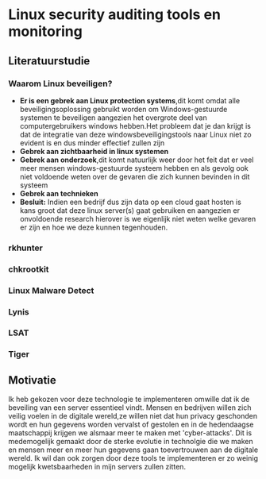 # Linux security auditing tools en monitoring

## Literatuurstudie

### Waarom Linux beveiligen?
  - **Er is een gebrek aan Linux protection systems**,dit komt omdat alle beveiligingsoplossing gebruikt worden om Windows-gestuurde systemen te beveiligen aangezien het overgrote deel van computergebruikers windows hebben.Het probleem dat je dan krijgt is dat de integratie van deze windowsbeveiligingstools naar Linux niet zo evident is en dus minder effectief zullen zijn 
  - **Gebrek aan zichtbaarheid in linux systemen**
  - **Gebrek aan onderzoek**,dit komt natuurlijk weer door het feit dat er veel meer mensen windows-gestuurde systeem hebben en als gevolg ook niet voldoende weten over de gevaren die zich kunnen bevinden in dit systeem
  - **Gebrek aan technieken**
  - **Besluit:** Indien een bedrijf dus zijn data op een cloud gaat hosten is kans groot dat deze linux server(s) gaat gebruiken en aangezien er onvoldoende research hierover is we eigenlijk niet weten welke gevaren er zijn en hoe we deze kunnen tegenhouden.
  
### rkhunter

### chkrootkit

### Linux Malware Detect

### Lynis

### LSAT

### Tiger


## Motivatie
Ik heb gekozen voor deze technologie te implementeren omwille dat ik de beveiling van een server essentieel vindt.
Mensen en bedrijven willen zich veilig voelen in de digitale wereld,ze willen niet dat hun privacy geschonden wordt en hun gegevens worden vervalst of gestolen en in de hedendaagse maatschappij krijgen we alsmaar meer te maken met 'cyber-attacks'.
Dit is medemogelijk gemaakt door de sterke evolutie in technolgie die we maken en mensen meer en meer hun gegevens gaan toevertrouwen aan de digitale wereld.
Ik wil dan ook zorgen door deze tools te implementeren er zo weinig mogelijk kwetsbaarheden in mijn servers zullen zitten.
